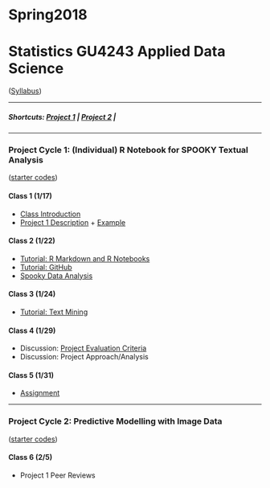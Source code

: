 # Spring2018
# Statistics GU4243 Applied Data Science
([Syllabus](/Course_Information/syllabus.Rmd))

----
##### Shortcuts: [Project 1](#project-cycle-1-individual-r-notebook-for-spooky-text-analysis) | [Project 2](#project-cycle-3-predictive-modeling-with-image-data) |
----

### Project Cycle 1: (Individual) R Notebook for SPOOKY Textual Analysis

([starter codes](/Projects_StarterCodes/Project1-RNotebook))
#### Class 1 (1/17)
+ [Class Introduction](/Tutorials/Intro.pdf)
+ [Project 1 Description](/Project_Starter_Codes/doc/project_description.Rmd) + [Example](https://github.com/TZstatsADS/fall2017-project1-BruceYanghy)

#### Class 2 (1/22)
+ [Tutorial: R Markdown and R Notebooks](/Tutorials/RNotebook.Rmd)
+ [Tutorial: GitHub](/Tutorials/Week1-GitHub.md)
+ [Spooky Data Analysis](https://github.com/GU4243-ADS/Week1-GitHub)

#### Class 3 (1/24)
+ [Tutorial: Text Mining](/Tutorials/Week1-TextMining)

#### Class 4 (1/29)
+ Discussion: [Project Evaluation Criteria](https://piazza.com/class/ja4fumjiqyo475?cid=9)
+ Discussion: Project Approach/Analysis

#### Class 5 (1/31)
+ [Assignment](/Additional_Docs/Class_1_31.md)

----

### Project Cycle 2: Predictive Modelling with Image Data

([starter codes](/Projects_StarterCodes/Project2))

#### Class 6 (2/5)
+ Project 1 Peer Reviews
